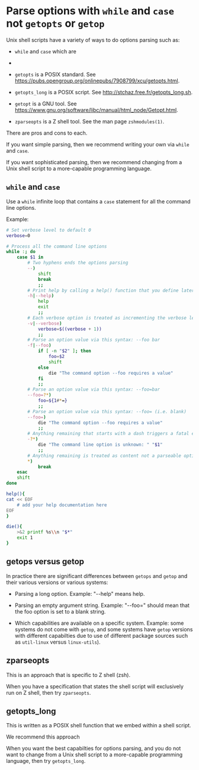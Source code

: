 # Parse options with `while` and `case` not `getopts` or `getop`

Unix shell scripts have a variety of ways to do options parsing such as:

* `while` and `case` which are
* 
* `getopts` is a POSIX standard. See <https://pubs.opengroup.org/onlinepubs/7908799/xcu/getopts.html>.

* `getopts_long` is a POSIX script. See <http://stchaz.free.fr/getopts_long.sh>.

* `getopt` is a GNU tool. See <https://www.gnu.org/software/libc/manual/html_node/Getopt.html>.

* `zparseopts` is a Z shell tool. See the man page `zshmodules(1)`.

There are pros and cons to each.

If you want simple parsing, then we recommend writing your own via `while` and `case`.

If you want sophisticated parsing, then we recommend changing from a Unix shell script to a more-capable programming language.


## `while` and `case`

Use a `while` infinite loop that contains a `case` statement for all the command line options.

Example:

```sh
# Set verbose level to default 0 
verbose=0

# Process all the command line options
while :; do
    case $1 in
        # Two hyphens ends the options parsing
        --)
            shift
            break
            ;;
        # Print help by calling a help() function that you define later
        -h|--help)
            help
            exit
            ;;
        # Each verbose option is treated as incrementing the verbose level
        -v|--verbose)
            verbose=$((verbose + 1))
            ;;
        # Parse an option value via this syntax: --foo bar
        -f|--foo)
            if [ -n "$2" ]; then
                foo=$2
                shift
            else
                die "The command option --foo requires a value"
            fi
            ;;
        # Parse an option value via this syntax: --foo=bar
        --foo=?*)
            foo=${1#*=}
            ;;
        # Parse an option value via this syntax: --foo= (i.e. blank)
        --foo=)
            die "The command option --foo requires a value"
            ;;            
        # Anything remaining that starts with a dash triggers a fatal error
        -?*)
            die "The command line option is unknown: " "$1"
            ;;
        # Anything remaining is treated as content not a parseable option
        *)
            break
    esac
    shift
done

help(){
cat << EOF
    # add your help documentation here
EOF
}

die(){
    >&2 printf %s\\n "$*"
    exit 1
}
```


## getops versus getop

In practice there are significant differences between `getops` and `getop` and their various versions or various systems:

* Parsing a long option. Example: "--help" means help.

* Parsing an empty argument string. Example: "--foo=" should mean that the foo option is set to a blank string.

* Which capabilities are available on a specific system. Example: some systems do not come with `getop`, and some systems have `getop` versions with different capabilties due to use of different package sources such as `util-linux` versus `linux-utils`).


## zparseopts

This is an approach that is specific to Z shell (zsh).

When you have a specification that states the shell script will exclusively run on Z shell, then try `zparseopts`.


## getopts_long 

This is written as a POSIX shell function that we embed within a shell script.

We recommend this approach 

When you want the best capabilties for options parsing, and you do not want to change from a Unix shell script to a more-capable programming language, then try `getopts_long`.
